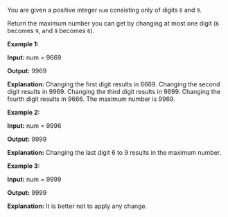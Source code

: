 You are given a positive integer `num` consisting only of digits `6` and `9`.

Return the maximum number you can get by changing at most one digit (`6` becomes `9`, and `9` becomes `6`).

**Example 1:**

**Input:** num = 9669

**Output:** 9969

**Explanation:**
Changing the first digit results in 6669.
Changing the second digit results in 9969.
Changing the third digit results in 9699.
Changing the fourth digit results in 9666.
The maximum number is 9969.

**Example 2:**

**Input:** num = 9996

**Output:** 9999

**Explanation:** Changing the last digit 6 to 9 results in the maximum number.

**Example 3:**

**Input:** num = 9999

**Output:** 9999

**Explanation:** It is better not to apply any change.
